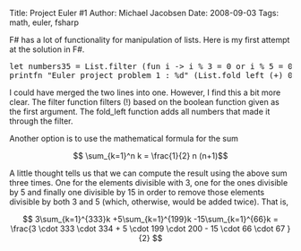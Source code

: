 Title: Project Euler #1
Author: Michael Jacobsen
Date: 2008-09-03
Tags: math, euler, fsharp

F# has a lot of functionality for manipulation of lists. Here is my
first attempt at the solution in F#.

<pre class="prettyprint lang-ml">
let numbers35 = List.filter (fun i -> i % 3 = 0 or i % 5 = 0) [1 .. 999];;
printfn "Euler project problem 1 : %d" (List.fold_left (+) 0 numbers35);;
</pre>

I could have merged the two lines into one. However, I find this a bit
more clear. The filter function filters (!) based on the boolean
function given as the first argument. The fold_left function adds all
numbers that made it through the filter.

Another option is to use the mathematical formula for the sum

$$ \sum_{k=1}^n k = \frac{1}{2} n (n+1)$$

A little thought tells us that we can compute the result using the
above sum three times. One for the elements divisible with 3, one for
the ones divisible by 5 and finally one divisible by 15 in order to
remove those elements divisible by both 3 and 5 (which, otherwise,
would be added twice). That is,

$$
3\sum_{k=1}^{333}k +5\sum_{k=1}^{199}k -15\sum_{k=1}^{66}k =
\frac{3 \cdot 333 \cdot 334 + 5 \cdot 199 \cdot 200 - 15 \cdot 66 \cdot 67 }{2}
$$
